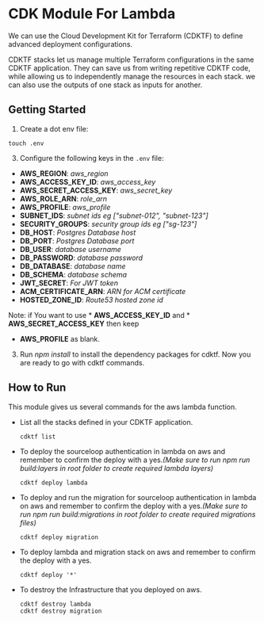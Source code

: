 # CDK Module For Lambda

We can use the Cloud Development Kit for Terraform (CDKTF) to define advanced deployment configurations.

CDKTF stacks let us manage multiple Terraform configurations in the same CDKTF application. They can save us from writing repetitive CDKTF code, while allowing us to independently manage the resources in each stack. we can also use the outputs of one stack as inputs for another.

## Getting Started

1. Create a dot env file:  
  ```shell
  touch .env
  ```

3. Configure the following keys in the `.env` file:  
  * **AWS_REGION**: *aws_region*  
  * **AWS_ACCESS_KEY_ID**: *aws_access_key*
  * **AWS_SECRET_ACCESS_KEY**: *aws_secret_key*
  * **AWS_ROLE_ARN**: *role_arn*
  * **AWS_PROFILE**: *aws_profile*
  * **SUBNET_IDS**: *subnet ids eg ["subnet-012", "subnet-123"]* 
  * **SECURITY_GROUPS**: *security group ids eg ["sg-123"]* 
  * **DB_HOST**: *Postgres Database host* 
  * **DB_PORT**: *Postgres Database port* 
  * **DB_USER**: *database username*
  * **DB_PASSWORD**: *database password*
  * **DB_DATABASE**: *database name*
  * **DB_SCHEMA**: *database schema*
  * **JWT_SECRET**: *For JWT token*
  * **ACM_CERTIFICATE_ARN**: *ARN for ACM certificate*
  * **HOSTED_ZONE_ID**: *Route53 hosted zone id*

  Note: if You want to use * **AWS_ACCESS_KEY_ID** and * **AWS_SECRET_ACCESS_KEY** then keep 
  * **AWS_PROFILE** as blank.

3. Run *npm install* to install the dependency packages for cdktf. Now you are ready to go with cdktf commands.

## How to Run
This module gives us several commands for the aws lambda function. 
* List all the stacks defined in your CDKTF application.  
  ```shell
  cdktf list
  ``` 
* To deploy the sourceloop authentication in lambda on aws and remember to confirm the deploy with a yes.*(Make sure to run npm run build:layers in root folder to create required lambda layers)*
  ```shell
  cdktf deploy lambda
  ```
* To deploy and run the migration for sourceloop authentication in lambda on aws and remember to confirm the deploy with a yes.*(Make sure to run npm run build:migrations in root folder to create required migrations files)*
  ```shell
  cdktf deploy migration
  ```

* To deploy lambda and migration stack on aws and remember to confirm the deploy with a yes.  
  ```shell
  cdktf deploy '*'
  ```
* To destroy the Infrastructure that you deployed on aws.  
  ```shell
  cdktf destroy lambda
  cdktf destroy migration
  ```
